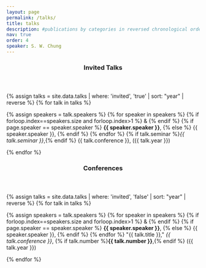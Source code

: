 ```yaml
---
layout: page
permalink: /talks/
title: talks
description: #publications by categories in reversed chronological order. generated by jekyll-scholar.
nav: true
order: 4
speaker: S. W. Chung
---
```


<section class="content-section">
  <header class="section-header">
    <h3><b>Invited Talks</b></h3>
  </header>

{% assign talks = site.data.talks | where: 'invited', 'true' | sort: "year" | reverse %}
{% for talk in talks %}
  <div class="resume-item" itemscope itemprop="alumniOf" itemtype="http://schema.org/CollegeOrUniversity">
    <p>
      {% assign speakers = talk.speakers %}
      {% for speaker in speakers %}
        {% if forloop.index==speakers.size and forloop.index>1 %}
          &
        {% endif %}
        {% if page.speaker == speaker.speaker %}
          <strong>{{ speaker.speaker }}</strong>,
        {% else %}
          {{ speaker.speaker }},
        {% endif %}
      {% endfor %}
      {% if talk.seminar %}<em>{{ talk.seminar }}</em>,{% endif %}
      {{ talk.conference }},
      ({{ talk.year }})
    </p>
  </div>
{% endfor %}

<section class="content-section">
  <header class="section-header">
    <h3><b>Conferences</b></h3>
  </header>

{% assign talks = site.data.talks | where: 'invited', 'false' | sort: "year" | reverse %}
{% for talk in talks %}
  <div class="resume-item" itemscope itemprop="alumniOf" itemtype="http://schema.org/CollegeOrUniversity">
    <p>
      {% assign speakers = talk.speakers %}
      {% for speaker in speakers %}
        {% if forloop.index==speakers.size and forloop.index>1 %}
          &
        {% endif %}
        {% if page.speaker == speaker.speaker %}
          <strong>{{ speaker.speaker }}</strong>,
        {% else %}
          {{ speaker.speaker }},
        {% endif %}
      {% endfor %}
      "{{ talk.title }},"
      <em>{{ talk.conference }}</em>,
      {% if talk.number %}<strong>{{ talk.number }}</strong>,{% endif %}
      ({{ talk.year }})
    </p>
  </div>
{% endfor %}

</section>

</section>

